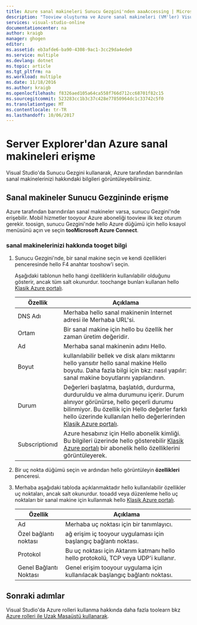 ```yaml
---
title: Azure sanal makineleri Sunucu Gezgini'nden aaaAccessing | Microsoft Docs
description: "Tooview oluşturma ve Azure sanal makineleri (VM'ler) Visual Studio Sunucu Gezgininde yönetmek bir genel bakış alın."
services: visual-studio-online
documentationcenter: na
author: kraigb
manager: ghogen
editor: 
ms.assetid: eb3afde6-ba90-4308-9ac1-3cc29da4ede0
ms.service: multiple
ms.devlang: dotnet
ms.topic: article
ms.tgt_pltfrm: na
ms.workload: multiple
ms.date: 11/18/2016
ms.author: kraigb
ms.openlocfilehash: f8326aed105a64ca558f766d712cc68701f82c15
ms.sourcegitcommit: 523283cc1b3c37c428e77850964dc1c33742c5f0
ms.translationtype: MT
ms.contentlocale: tr-TR
ms.lasthandoff: 10/06/2017
---
```

# <a name="accessing-azure-virtual-machines-from-server-explorer"></a>Server Explorer'dan Azure sanal makineleri erişme
Visual Studio'da Sunucu Gezgini kullanarak, Azure tarafından barındırılan sanal makinelerinizi hakkındaki bilgileri görüntüleyebilirsiniz.

## <a name="accessing-virtual-machines-in-server-explorer"></a>Sanal makineler Sunucu Gezgininde erişme
Azure tarafından barındırılan sanal makineler varsa, sunucu Gezgini'nde erişebilir. Mobil hizmetler tooyour Azure aboneliği tooview ilk kez oturum gerekir. toosign, sunucu Gezgini'nde hello Azure düğümü için hello kısayol menüsünü açın ve seçin **tooMicrosoft Azure Connect**.

### <a name="tooget-information-about-your-virtual-machines"></a>sanal makinelerinizi hakkında tooget bilgi
1. Sunucu Gezgini'nde, bir sanal makine seçin ve kendi özellikleri penceresinde hello F4 anahtar tooshow'i seçin.
   
    Aşağıdaki tablonun hello hangi özelliklerin kullanılabilir olduğunu gösterir, ancak tüm salt okunurdur. toochange bunları kullanan hello [Klasik Azure portalı](http://go.microsoft.com/fwlink/?LinkID=213885).
   
   | Özellik | Açıklama |
   | --- | --- |
   | DNS Adı |Merhaba hello sanal makinenin Internet adresi ile Merhaba URL'si. |
   | Ortam |Bir sanal makine için hello bu özellik her zaman üretim değeridir. |
   | Ad |Merhaba sanal makinenin adını Hello. |
   | Boyut |kullanılabilir bellek ve disk alanı miktarını hello yansıtır hello sanal makine Hello boyutu. Daha fazla bilgi için bkz: nasıl yapılır: sanal makine boyutlarını yapılandırın. |
   | Durum |Değerleri başlatma, başlatıldı, durdurma, durduruldu ve alma durumunu içerir. Durum alınıyor görünürse, hello geçerli durumu bilinmiyor. Bu özellik için Hello değerler farklı hello üzerinde kullanılan hello değerlerinden [Klasik Azure portalı](http://go.microsoft.com/fwlink/?LinkID=213885). |
   | Subscriptionıd |Azure hesabınız için Hello abonelik kimliği. Bu bilgileri üzerinde hello gösterebilir [Klasik Azure portalı](http://go.microsoft.com/fwlink/?LinkID=213885) bir abonelik hello özelliklerini görüntüleyerek. |
2. Bir uç nokta düğümü seçin ve ardından hello görüntüleyin **özellikleri** penceresi.
3. Merhaba aşağıdaki tabloda açıklanmaktadır hello kullanılabilir özellikler uç noktaları, ancak salt okunurdur. tooadd veya düzenleme hello uç noktaları bir sanal makine için kullanmak hello [Klasik Azure portalı](http://go.microsoft.com/fwlink/?LinkID=213885). 
   
   | Özellik | Açıklama |
   | --- | --- |
   | Ad |Merhaba uç noktası için bir tanımlayıcı. |
   | Özel bağlantı noktası |ağ erişim iç tooyour uygulaması için başlangıç bağlantı noktası. |
   | Protokol |Bu uç noktası için Aktarım katmanı hello hello protokolü, TCP veya UDP'i kullanır. |
   | Genel Bağlantı Noktası |Genel erişim tooyour uygulama için kullanılacak başlangıç bağlantı noktası. |

## <a name="next-steps"></a>Sonraki adımlar
Visual Studio'da Azure rolleri kullanma hakkında daha fazla toolearn bkz [Azure rolleri ile Uzak Masaüstü kullanarak](vs-azure-tools-remote-desktop-roles.md).

